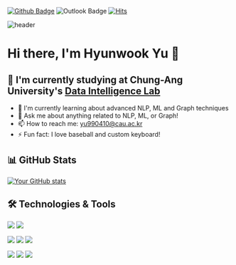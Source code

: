 [![Github Badge](https://img.shields.io/badge/-Splo2t-grey?style=flat&logo=github&logoColor=white&link=https://github.com/Splo2t/)](https://www.github.com/Splo2t/) ![Outlook Badge](https://img.shields.io/badge/-yu990410@cau.ac.kr-0078D4?style=flat&logo=microsoft-outlook&logoColor=white&link=mailto:yu990410@cau.ac.kr) [![Hits](https://hits.seeyoufarm.com/api/count/incr/badge.svg?url=https%3A%2F%2Fgithub.com%2Fsplo2t&count_bg=%2379C83D&title_bg=%23555555&icon=&icon_color=%23E7E7E7&title=hits&edge_flat=false)](https://hits.seeyoufarm.com)

![header](https://capsule-render.vercel.app/api?type=shark&color=gradient&height=200&section=Header&text=Hi%20There&fontSize=70&fontAlignY=35)

# Hi there, I'm Hyunwook Yu 👋

## 🌱 I'm currently studying at Chung-Ang University's [Data Intelligence Lab](https://sites.google.com/view/dilabcau/home)

- 🌱 I'm currently learning about advanced NLP, ML and Graph techniques
- 💬 Ask me about anything related to NLP, ML, or Graph!
- 📫 How to reach me: [yu990410@cau.ac.kr](mailto:yu990410@cau.ac.kr)
- ⚡ Fun fact: I love baseball and custom keyboard!

## 📊 GitHub Stats

[![Your GitHub stats](https://github-readme-stats.vercel.app/api?username=splo2t)](https://github.com/splo2t)

## 🛠️ Technologies & Tools

![](https://img.shields.io/badge/OS-Linux-informational?style=flat&logo=linux&logoColor=white&color=2bbc8a)
![](https://img.shields.io/badge/OS-Mac-informational?style=flat&logo=apple&logoColor=white&color=2bbc8a)

![](https://img.shields.io/badge/Editor-VSCode-informational?style=flat&logo=visual-studio-code&logoColor=white&color=2bbc8a)
![](https://img.shields.io/badge/Code-Python-informational?style=flat&logo=python&logoColor=white&color=2bbc8a)
![](https://img.shields.io/badge/Code-Java-informational?style=flat&logo=Java&logoColor=white&color=2bbc8a)

![](https://img.shields.io/badge/Tool-PyTorch-informational?style=flat&logo=pytorch&logoColor=white&color=2bbc8a)
![](https://img.shields.io/badge/Tool-Scikit_Learn-informational?style=flat&logo=scikit-learn&logoColor=white&color=2bbc8a)
![](https://img.shields.io/badge/Tool-Hugging_Face-informational?style=flat&logo=huggingface&logoColor=white&color=2bbc8a)


